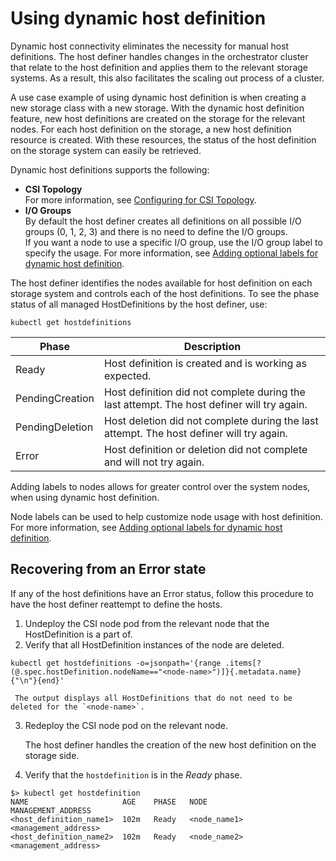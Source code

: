 # Using dynamic host definition

Dynamic host connectivity eliminates the necessity for manual host definitions. The host definer handles changes in the orchestrator cluster that relate to the host definition and applies them to the relevant storage systems. As a result, this also facilitates the scaling out process of a cluster.

A use case example of using dynamic host definition is when creating a new storage class with a new storage. With the dynamic host definition feature, new host definitions are created on the storage for the relevant nodes. For each host definition on the storage, a new host definition resource is created. With these resources, the status of the host definition on the storage system can easily be retrieved.

Dynamic host definitions supports the following:

- **CSI Topology**<br>For more information, see [Configuring for CSI Topology](../configuration/configuring_topology.md).
- **I/O Groups**<br>By default the host definer creates all definitions on all possible I/O groups (0, 1, 2, 3) and there is no need to define the I/O groups.<br>If you want a node to use a specific I/O group, use the I/O group label to specify the usage. For more information, see [Adding optional labels for dynamic host definition](using_hostdefinition_labels.md).

The host definer identifies the nodes available for host definition on each storage system and controls each of the host definitions. To see the phase status of all managed HostDefinitions by the host definer, use:

    kubectl get hostdefinitions

|Phase|Description|
|---------|--------|
|Ready|Host definition is created and is working as expected.|
|PendingCreation|Host definition did not complete during the last attempt. The host definer will try again.|
|PendingDeletion|Host deletion did not complete during the last attempt. The host definer will try again.|
|Error|Host definition or deletion did not complete and will not try again.|

Adding labels to nodes allows for greater control over the system nodes, when using dynamic host definition.

Node labels can be used to help customize node usage with host definition. For more information, see [Adding optional labels for dynamic host definition](using_hostdefinition_labels.md).

## Recovering from an Error state

If any of the host definitions have an Error status, follow this procedure to have the host definer reattempt to define the hosts.

1. Undeploy the CSI node pod from the relevant node that the HostDefinition is a part of.
2. Verify that all HostDefinition instances of the node are deleted.
```
kubectl get hostdefinitions -o=jsonpath='{range .items[?(@.spec.hostDefinition.nodeName=="<node-name>")]}{.metadata.name}{"\n"}{end}'
```

     The output displays all HostDefinitions that do not need to be deleted for the `<node-name>`.

3. Redeploy the CSI node pod on the relevant node.

   The host definer handles the creation of the new host definition on the storage side.
        
4. Verify that the `hostdefinition` is in the _Ready_ phase.
```
$> kubectl get hostdefinition
NAME                     AGE    PHASE   NODE          MANAGEMENT_ADDRESS
<host_definition_name1>  102m   Ready   <node_name1>  <management_address>
<host_definition_name2>  102m   Ready   <node_name2>  <management_address>
```
